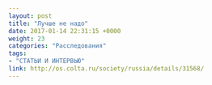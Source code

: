 ```yaml
---
layout: post
title: "Лучше не надо"
date: 2017-01-14 22:31:15 +0000
weight: 23
categories: "Расследования"
tags:
- "СТАТЬИ И ИНТЕРВЬЮ"
link: http://os.colta.ru/society/russia/details/31568/
---
```

